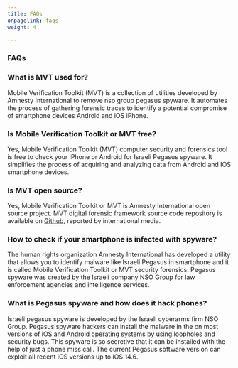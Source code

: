 ```yaml
---
title: FAQs
onpagelink: faqs
weight: 4

---
```


### **FAQs**

### What is MVT used for?
Mobile Verification Toolkit (MVT) is a collection of utilities developed by Amnesty International to remove nso group pegasus spyware. It automates the process of gathering forensic traces to identify a potential compromise of smartphone devices Android and iOS iPhone.
### Is Mobile Verification Toolkit or MVT free?
Yes, Mobile Verification Toolkit (MVT) computer security and forensics tool is free to check your iPhone or Android for Israeli Pegasus spyware. It simplifies the process of acquiring and analyzing data from Android and IOS smartphone devices.
### Is MVT open source?
Yes, Mobile Verification Toolkit or MVT is Amnesty International open source project. MVT digital forensic framework source code repository is available on [Github](https://github.com/mvt-project/mvt), reported by international media.
### How to check if your smartphone is infected with spyware?
The human rights organization Amnesty International has developed a utility that allows you to identify malware like Israeli Pegasus in smartphone and it is called Mobile Verification Toolkit or MVT security forensics. Pegasus spyware was created by the Israeli company NSO Group for law enforcement agencies and intelligence services.
### What is Pegasus spyware and how does it hack phones?
Israeli pegasus spyware is developed by the Israeli cyberarms firm NSO Group. Pegasus spyware hackers can install the malware in the on most versions of iOS and Android operating systems by using loopholes and security bugs. This spyware is so secretive that it can be installed with the help of just a phone miss call. The current Pegasus software version can exploit all recent iOS versions up to iOS 14.6.